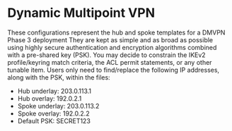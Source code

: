 # Dynamic Multipoint VPN
These configurations represent the hub and spoke templates for a DMVPN Phase 3 deployment They are kept as simple and as broad as possible using highly secure authentication and encryption algorithms combined with a pre-shared key (PSK). You may decide to constrain the IKEv2 profile/keyring match criteria, the ACL permit statements, or any other tunable item. Users only need to find/replace the following IP addresses, along with the PSK, within the files:
  - Hub underlay: 203.0.113.1
  - Hub overlay: 192.0.2.1
  - Spoke underlay: 203.0.113.2
  - Spoke overlay: 192.0.2.2
  - Default PSK: SECRET123
